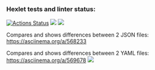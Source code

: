 ### Hexlet tests and linter status:
[![Actions Status](https://github.com/hamsterTears/frontend-project-46/workflows/hexlet-check/badge.svg)](https://github.com/hamsterTears/frontend-project-46/actions)
<a href="https://codeclimate.com/github/hamsterTears/frontend-project-46/maintainability"><img src="https://api.codeclimate.com/v1/badges/77a302ea4166a35c8856/maintainability" /></a>
<a href="https://codeclimate.com/github/hamsterTears/frontend-project-46/test_coverage"><img src="https://api.codeclimate.com/v1/badges/77a302ea4166a35c8856/test_coverage" /></a>

Compares and shows differences between 2 JSON files:
https://asciinema.org/a/568233

Compares and shows differences between 2 YAML files:
https://asciinema.org/a/569678
<a href="https://asciinema.org/a/569678" target="_blank"><img src="https://asciinema.org/a/569678.svg" /></a>